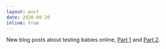 ```yaml
---
layout: post
date: 2020-08-20
inline: true
---
```


New blog posts about testing babies online, [Part 1](https://medium.com/@shariliued/testing-babies-online-over-zoom-part-1-745e5246b0af) and [Part 2](https://medium.com/@shariliued/testing-babies-online-over-zoom-part-2-57ea880a6961).
